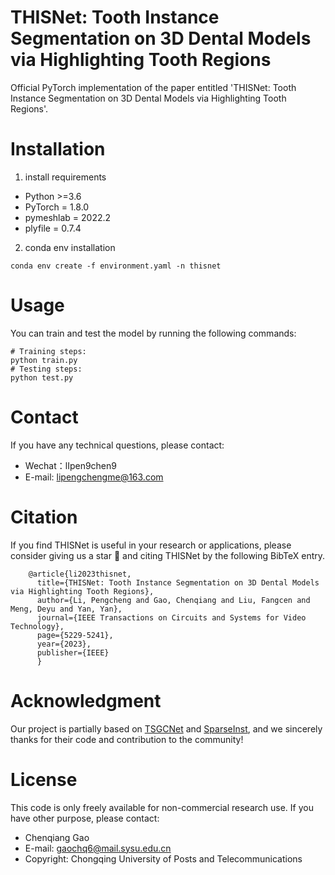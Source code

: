 # THISNet: Tooth Instance Segmentation on 3D Dental Models via Highlighting Tooth Regions
Official PyTorch implementation of the paper entitled 'THISNet: Tooth Instance Segmentation on 3D Dental Models via Highlighting Tooth Regions'.

# Installation
1. install requirements
- Python >=3.6
- PyTorch = 1.8.0
- pymeshlab = 2022.2
- plyfile = 0.7.4

2. conda env installation
```
conda env create -f environment.yaml -n thisnet
```
# Usage
You can train and test the model by running the following commands:
```
# Training steps:
python train.py
# Testing steps:
python test.py
```
# Contact
If you have any technical questions, please contact:
- Wechat：lIpen9chen9
- E-mail: lipengchengme@163.com

# Citation
If you find THISNet is useful in your research or applications, please consider giving us a star &#127775; and citing THISNet by the following BibTeX entry.
```
    @article{li2023thisnet,
      title={THISNet: Tooth Instance Segmentation on 3D Dental Models via Highlighting Tooth Regions},
      author={Li, Pengcheng and Gao, Chenqiang and Liu, Fangcen and Meng, Deyu and Yan, Yan},
      journal={IEEE Transactions on Circuits and Systems for Video Technology},
      page={5229-5241},
      year={2023},
      publisher={IEEE}
      }
```

# Acknowledgment 
Our project is partially based on [TSGCNet](https://github.com/ZhangLingMing1/TSGCNet) and [SparseInst](https://github.com/hustvl/SparseInst),
and we sincerely thanks for their code and contribution to the community!

# License
This code is only freely available for non-commercial research use. If you have other purpose, please contact:
- Chenqiang Gao
- E-mail: gaochq6@mail.sysu.edu.cn
- Copyright: Chongqing University of Posts and Telecommunications
